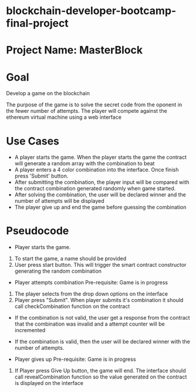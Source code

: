 # blockchain-developer-bootcamp-final-project

# Project Name: MasterBlock

# Goal
Develop a game on the blockchain

The purpose of the game is to solve the secret code from the oponent in the fewer number of attempts.
The player will compete against the ethereum virtual machine using a web interface

# Use Cases
- A player starts the game. When the player starts the game the contract will generate a random array with the combination to beat 
- A player enters a 4 color combination into the interface. Once finish press 'Submit' button.
- After submitting the combination, the player input will be compared with the contract combination generated randomly when game started.
- After solving the combination, the user will be declared winner and the number of attempts will be displayed
- The player give up and end the game before guessing the combination

# Pseudocode 
- Player starts the game. 
1. To start the game, a name should be provided
2. User press start button. This will trigger the smart contract constructor generating the random combination

- Player attempts combination
Pre-requisite: Game is in progress
1. The player selects from the drop down options on the interface
2. Player press "Submit". When player submits it's combination it should call checkCombination function on the contract 
- If the combination is not valid, the user get a response from the contract that the combination was invalid and a attempt counter will be incremented
- If the combination is valid, then the user will be declared winner with the number of attempts.
 
- Player gives up
Pre-requisite: Game is in progress
1. If Player press Give Up button, the game will end. The interface should call revealCombination function so the value generated on the contract is displayed on the interface